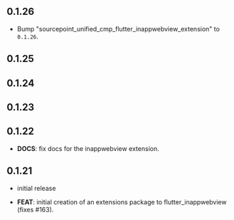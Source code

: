 ## 0.1.26

 - Bump "sourcepoint_unified_cmp_flutter_inappwebview_extension" to `0.1.26`.

## 0.1.25

## 0.1.24

## 0.1.23

## 0.1.22

 - **DOCS**: fix docs for the inappwebview extension.

## 0.1.21

 - initial release

 - **FEAT**: initial creation of an extensions package to flutter_inappwebview (fixes #163).

